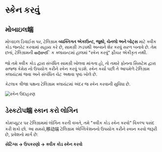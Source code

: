 # સ્કેન કરવું

## મોબાઇલ端

મોબાઇલ ડિવાઈસ પર, ટેલિગ્રામ **વ્યક્તિગત એકાઉન્ટ, જૂથો, ચેનલો અને બોટ્સ** માટે ક્વીક કોડ જનરેટ કરવામાં સહાય કરે છે, સામગ્રી ઝડપથી અન્યને શેર કરવું સરળ બનાવે છે. તેમ છતાં, ટેલિગ્રામની అధికారિક ક્લાયન્ટમાં હાલમાં "સ્કેન કરવું" ફીચર એકીકૃત નથી. 

જો તમે ક્વીક કોડ દ્વારા સંબંધિત સામગ્રી ખોલવા માંગતા હો, તો તમારે ફોનના સિસટેમ દ્વારા સજ્જ કેમેરા નો ઉપયોગ કરીને સ્કેન કરવું પડશે. સ્કેન કર્યા પછી તે આપમેળે ટેલિગ્રામ ક્લાયંટમાં જવા અને સંબંધિત ચેટ અથવા પૃષ્ઠ ખોલે છે. 

કેટલાક ત્રીજા પક્ષના ટેલિગ્રામ ક્લાયંટમાં અંદર જ સ્કેન કરવાની સુવિધા છે. 

![સ્કેન ઉદાહરણ](/markdown/img-5.jpeg)

## ડેસ્કટોપ端 સ્કાન કરો લોગિન

કોમપ્યુટર પર ટેલિગ્રામમાં લોગિન કરતી વખતે, તમે "ક્વીક કોડ સ્કેન કરવો" વિકલ્પ પસંદ કરી શકો છો. આ સમયે,移动端 ટેલિગ્રામ એપ્લિકેશનનો ઉપયોગ કરીને સ્કાન કરવો જરૂરી છે, પ્રવેશનો માર્ગ છે:

**સેટિંગ્સ → ઉપકરણો → ક્વીક કોડ સ્કેન કરવો**